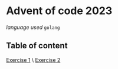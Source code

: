 
# Advent of code 2023

*language used* `golang`

## Table of content

[Exercise 1](subjects/1.md) \\
[Exercise 2](subjects/2.md)
